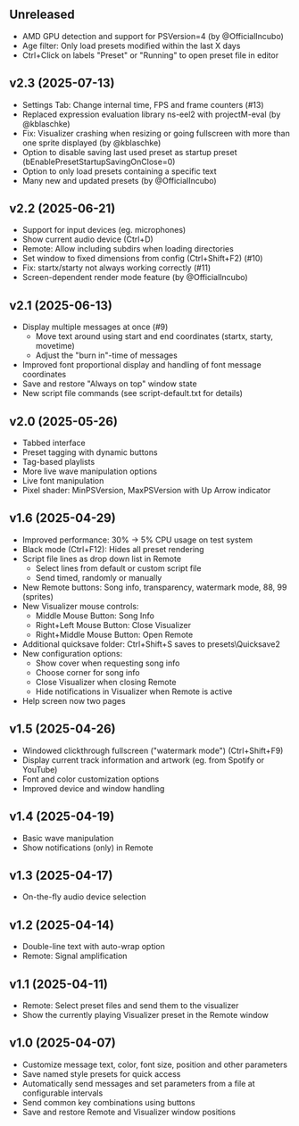## Unreleased

- AMD GPU detection and support for PSVersion=4 (by @OfficialIncubo)
- Age filter: Only load presets modified within the last X days
- Ctrl+Click on labels "Preset" or "Running" to open preset file in editor

## v2.3 (2025-07-13)

- Settings Tab: Change internal time, FPS and frame counters (#13)
- Replaced expression evaluation library ns-eel2 with projectM-eval (by @kblaschke)
- Fix: Visualizer crashing when resizing or going fullscreen with more than one sprite displayed (by @kblaschke)
- Option to disable saving last used preset as startup preset (bEnablePresetStartupSavingOnClose=0)
- Option to only load presets containing a specific text
- Many new and updated presets (by @OfficialIncubo)

## v2.2 (2025-06-21)

- Support for input devices (eg. microphones)
- Show current audio device (Ctrl+D)
- Remote: Allow including subdirs when loading directories
- Set window to fixed dimensions from config (Ctrl+Shift+F2) (#10)
- Fix: startx/starty not always working correctly (#11)
- Screen-dependent render mode feature (by @OfficialIncubo)

## v2.1 (2025-06-13)

- Display multiple messages at once (#9)
  - Move text around using start and end coordinates (startx, starty, movetime)
  - Adjust the "burn in"-time of messages
- Improved font proportional display and handling of font message coordinates
- Save and restore "Always on top" window state
- New script file commands (see script-default.txt for details)

## v2.0 (2025-05-26)

- Tabbed interface
- Preset tagging with dynamic buttons
- Tag-based playlists
- More live wave manipulation options
- Live font manipulation
- Pixel shader: MinPSVersion, MaxPSVersion with Up Arrow indicator

## v1.6 (2025-04-29)

- Improved performance: 30% -> 5% CPU usage on test system
- Black mode (Ctrl+F12): Hides all preset rendering
- Script file lines as drop down list in Remote
  - Select lines from default or custom script file
  - Send timed, randomly or manually
- New Remote buttons: Song info, transparency, watermark mode, 88, 99 (sprites)
- New Visualizer mouse controls: 
  - Middle Mouse Button: Song Info
  - Right+Left Mouse Button: Close Visualizer
  - Right+Middle Mouse Button: Open Remote
- Additional quicksave folder: Ctrl+Shift+S saves to presets\Quicksave2
- New configuration options:
  - Show cover when requesting song info
  - Choose corner for song info
  - Close Visualizer when closing Remote
  - Hide notifications in Visualizer when Remote is active
- Help screen now two pages

## v1.5 (2025-04-26)

- Windowed clickthrough fullscreen ("watermark mode") (Ctrl+Shift+F9)
- Display current track information and artwork (eg. from Spotify or YouTube)
- Font and color customization options
- Improved device and window handling

## v1.4 (2025-04-19)

- Basic wave manipulation
- Show notifications (only) in Remote

## v1.3 (2025-04-17)

- On-the-fly audio device selection

## v1.2 (2025-04-14)

- Double-line text with auto-wrap option
- Remote: Signal amplification

## v1.1 (2025-04-11)

- Remote: Select preset files and send them to the visualizer
- Show the currently playing Visualizer preset in the Remote window
 
## v1.0 (2025-04-07)

- Customize message text, color, font size, position and other parameters
- Save named style presets for quick access
- Automatically send messages and set parameters from a file at configurable intervals
- Send common key combinations using buttons
- Save and restore Remote and Visualizer window positions